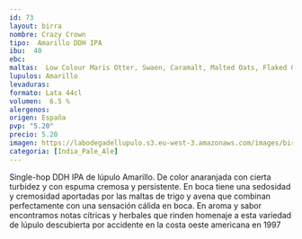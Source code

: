```yaml
--- 
id: 73
layout: birra
nombre: Crazy Crown
tipo:  Amarillo DDH IPA
ibu:  40
ebc:
maltas:  Low Colour Maris Otter, Swaen, Caramalt, Malted Oats, Flaked Oats, Flaked
lupulos: Amarillo
levaduras: 
formato: Lata 44cl
volumen:  6.5 %
alergenos: 
origen: España
pvp: "5.20"
precio: 5.20
imagen: https://labodegadellupulo.s3.eu-west-3.amazonaws.com/images/birras/crazycrown.jpg
categoria: [India_Pale_Ale]
---
```

Single-hop DDH IPA de lúpulo Amarillo. De color anaranjada con cierta turbidez y con espuma cremosa y persistente. En boca tiene una sedosidad y cremosidad aportadas por las maltas de trigo y avena que combinan perfectamente con una sensación cálida en boca. En aroma y sabor encontramos notas cítricas y herbales que rinden homenaje a esta variedad de lúpulo descubierta por accidente en la costa oeste americana en 1997
















